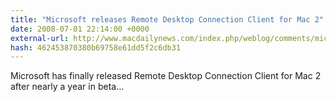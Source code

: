 ```yaml
---
title: "Microsoft releases Remote Desktop Connection Client for Mac 2"
date: 2008-07-01 22:14:00 +0000
external-url: http://www.macdailynews.com/index.php/weblog/comments/microsoft_releases_remote_desktop_connection_client_for_mac_2/
hash: 462453870380b69758e61dd5f2c6db31
---
```


Microsoft has finally released Remote Desktop Connection Client for Mac 2 after nearly a year in beta...
